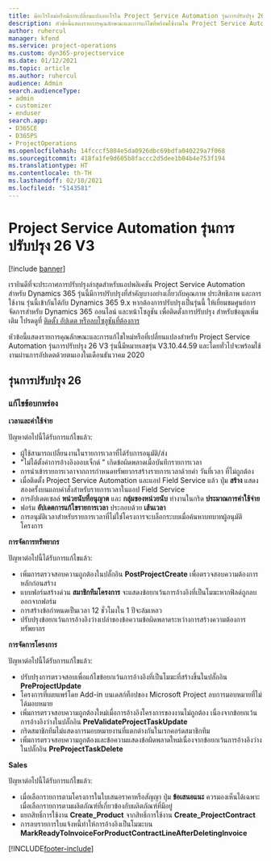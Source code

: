 ```yaml
---
title: มีอะไรใหม่หรือมีการเปลี่ยนแปลงอะไรใน Project Service Automation รุ่นการปรับปรุง 26 V3
description: หัวข้อนี้แสดงรายการคุณลักษณะและการแก้ไขที่พร้อมใช้งานใน Project Service Automation รุ่นการปรับปรุง 26 V3
author: ruhercul
manager: kfend
ms.service: project-operations
ms.custom: dyn365-projectservice
ms.date: 01/12/2021
ms.topic: article
ms.author: ruhercul
audience: Admin
search.audienceType:
- admin
- customizer
- enduser
search.app:
- D365CE
- D365PS
- ProjectOperations
ms.openlocfilehash: 14fcccf5804e5da0926dbc69bdfa040229a7f068
ms.sourcegitcommit: 418fa1fe9d605b8faccc2d5dee1b04b4e753f194
ms.translationtype: HT
ms.contentlocale: th-TH
ms.lasthandoff: 02/10/2021
ms.locfileid: "5143581"
---
```

# <a name="project-service-automation-update-release-26-v3"></a>Project Service Automation รุ่นการปรับปรุง 26 V3

[!include [banner](../includes/psa-now-project-operations.md)]

เรายินดีที่จะประกาศการปรับปรุงล่าสุดสำหรับแอปพลิเคชัน Project Service Automation สำหรับ Dynamics 365 รุ่นนี้มีการปรับปรุงที่สำคัญบางอย่างเกี่ยวกับคุณภาพ ประสิทธิภาพ และการใช้งาน รุ่นนี้เข้ากันได้กับ Dynamics 365 9.x หากต้องการปรับปรุงเป็นรุ่นนี้ ให้เยี่ยมชมศูนย์การจัดการสำหรับ Dynamics 365 ออนไลน์ และหน้าโซลูชัน เพื่อติดตั้งการปรับปรุง สำหรับข้อมูลเพิ่มเติม โปรดดูที่ [ติดตั้ง อัปเดต หรือลบโซลูชันที่ต้องการ](https://docs.microsoft.com/power-platform/admin/install-remove-preferred-solution)

หัวข้อนี้แสดงรายการคุณลักษณะและการแก้ไขใหม่หรือที่เปลี่ยนแปลงสำหรับ Project Service Automation รุ่นการปรับปรุง 26 V3 รุ่นนี้มีหมายเลขรุ่น V3.10.44.59 และโดยทั่วไปจะพร้อมใช้งานผ่านการอัปเดตด้วยตนเองในเดือนธันวาคม 2020

## <a name="update-release-26"></a>รุ่นการปรับปรุง 26

### <a name="bug-fixes"></a>แก้ไขข้อบกพร่อง

**เวลาและค่าใช้จ่าย**

ปัญหาต่อไปนี้ได้รับการแก้ไขแล้ว:

- ผู้ใช้สามารถเปลี่ยนงานในรายการเวลาที่ได้รับการอนุมัติ/ส่ง
- "ไม่ได้ตั้งค่าการอ้างอิงออบเจ็กต์ " เกิดข้อผิดพลาดเมื่อบันทึกรายการเวลา
- การนำเข้ารายการเวลาจากการกำหนดทรัพยากรสร้างรายการเวลาด้วยค่า วันที่เวลา ที่ไม่ถูกต้อง
- เมื่อติดตั้ง Project Service Automation และแอป Field Service แล้ว ปุ่ม **สร้าง** แสดงสองครั้งบนแถบคำสั่งสำหรับรายการเวลาในแอป Field Service
- การอัปเดตเซลล์ **หน่วยนับที่อนุญาต** และ **กลุ่มของหน่วยนับ** ทำงานในกริด **ประมาณการค่าใช้จ่าย**
- ฟอร์ม **อัปเดตการแก้ไขรายการเวลา** ประกอบด้วย **เส้นเวลา**
- การอนุมัติเวลาสำหรับรายการเวลาที่ไม่ใช่โครงการจะบล็อกระบบเมื่อค้นหาบทบาทผู้อนุมัติโครงการ

**การจัดการทรัพยากร**

ปัญหาต่อไปนี้ได้รับการแก้ไขแล้ว:

- เพิ่มการตรวจสอบความถูกต้องในปลั๊กอิน **PostProjectCreate** เพื่อตรวจสอบความต้องการหลักก่อนสร้าง
- แบบฟอร์มสร้างด่วน **สมาชิกทีมโครงการ** จะแสดงข้อยกเว้นการอ้างอิงที่เป็นโมฆะหากฟิลด์ถูกลบออกจากฟอร์ม
- การสร้างข้อกำหนดเป็นเวลา 12 ชั่วโมงใน 1 ปีจะล้มเหลว
- ปรับปรุงข้อยกเว้นการอ้างอิงว่างเปล่าของข้อความข้อผิดพลาดระหว่างการสร้างความต้องการทรัพยากร

**การจัดการโครงการ**

ปัญหาต่อไปนี้ได้รับการแก้ไขแล้ว:

- ปรับปรุงการตรวจสอบเพื่อแก้ไขข้อยกเว้นการอ้างอิงที่เป็นโมฆะที่สร้างขึ้นในปลั๊กอิน **PreProjectUpdate**
- โครงการที่เผยแพร่โดย Add-in บนเดสก์ท็อปของ Microsoft Project ลบการมอบหมายที่ไม่ได้มอบหมาย
- เพิ่มการตรวจสอบความถูกต้องใหม่เมื่อการอ้างอิงโครงการของงานไม่ถูกต้อง เนื่องจากข้อยกเว้นการอ้างอิงว่างในปลั๊กอิน **PreValidateProjectTaskUpdate**
- กริดสมาชิกทีมไม่แสดงการมอบหมายงานที่แตกต่างกันในเรกคอร์ดสมาชิกทีม
- เพิ่มการตรวจสอบความถูกต้องและข้อความแสดงข้อผิดพลาดใหม่เนื่องจากข้อยกเว้นการอ้างอิงว่างในปลั๊กอิน **PreProjectTaskDelete**

**Sales**

ปัญหาต่อไปนี้ได้รับการแก้ไขแล้ว:

- เมื่อเลือกรายการตามโครงการในใบเสนอราคาหรือสัญญา ปุ่ม **ข้อเสนอแนะ** ควรมองเห็นได้เฉพาะเมื่อเลือกรายการตามผลิตภัณฑ์ที่เกี่ยวข้องกับผลิตภัณฑ์ที่มีอยู่
- แยกสิทธิ์การใช้งาน **Create_Product** จากสิทธิ์การใช้งาน **Create_ProjectContract**
- การลบรายการใบแจ้งหนี้ทำให้การอ้างอิงเป็นโมฆะบน **MarkReadyToInvoiceForProductContractLineAfterDeletingInvoice**


[!INCLUDE[footer-include](../includes/footer-banner.md)]